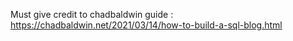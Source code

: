 Must give credit to chadbaldwin guide : https://chadbaldwin.net/2021/03/14/how-to-build-a-sql-blog.html

